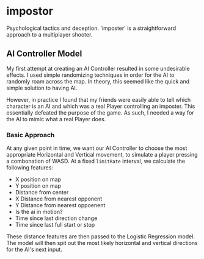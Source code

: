# impostor
Psychological tactics and deception. 'imposter' is a straightforward approach to a multiplayer shooter.

## AI Controller Model

My first attempt at creating an AI Controller resulted in some undesirable effects. I used simple randomizing techniques in order for the AI to randomly roam across the map. In theory, this seemed like the quick and simple solution to having AI. 

However, in practice I found that my friends were easily able to tell which character is an AI and which was a real Player controlling an imposter. This essentially defeated the purpose of the game. As such, I needed a way for the AI to mimic what a real Player does.

### Basic Approach
At any given point in time, we want our AI Controller to choose the most appropriate Horizontal and Vertical movement, to simulate a player pressing a combonation of WASD. At a fixed `limitRate` interval, we calculate the following features:

* X position on map
* Y position on map
* Distance from center
* X Distance from nearest opponent
* Y Distance from nearest oppoenent
* Is the ai in motion?
* Time since last direction change
* Time since last full start or stop

These distance features are then passed to the Logistic Regression model.
The model will then spit out the most likely horizontal and vertical directions for the AI's next input.

